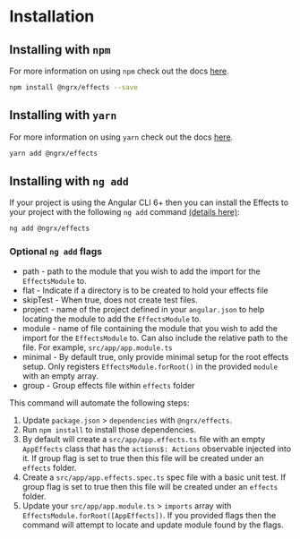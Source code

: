 # Installation

## Installing with `npm`

For more information on using `npm` check out the docs <a href="https://docs.npmjs.com/cli/install" target="_blank">here</a>.

```sh
npm install @ngrx/effects --save
```

## Installing with `yarn`

For more information on using `yarn` check out the docs <a href="https://yarnpkg.com/getting-started/usage#installing-all-the-dependencies" target="_blank">here</a>.

```sh
yarn add @ngrx/effects
```

## Installing with `ng add`

If your project is using the Angular CLI 6+ then you can install the Effects to your project with the following `ng add` command <a href="https://angular.io/cli/add" target="_blank">(details here)</a>:

```sh
ng add @ngrx/effects
```

### Optional `ng add` flags

* path - path to the module that you wish to add the import for the `EffectsModule` to.
* flat - Indicate if a directory is to be created to hold your effects file
* skipTest - When true, does not create test files.
* project - name of the project defined in your `angular.json` to help locating the module to add the `EffectsModule` to.
* module - name of file containing the module that you wish to add the import for the `EffectsModule` to. Can also include the relative path to the file. For example, `src/app/app.module.ts`
* minimal - By default true, only provide minimal setup for the root effects setup. Only registers `EffectsModule.forRoot()` in the provided `module` with an empty array.
* group - Group effects file within `effects` folder

This command will automate the following steps:

1. Update `package.json` > `dependencies` with `@ngrx/effects`.
2. Run `npm install` to install those dependencies. 
3. By default will create a `src/app/app.effects.ts` file with an empty `AppEffects` class that has the `actions$: Actions` observable injected into it. If group flag is set to true then this file will be created under an `effects` folder.
4. Create a `src/app/app.effects.spec.ts` spec file with a basic unit test. If group flag is set to true then this file will be created under an `effects` folder.
5. Update your `src/app/app.module.ts` > `imports` array with `EffectsModule.forRoot([AppEffects])`. If you provided flags then the command will attempt to locate and update module found by the flags.
